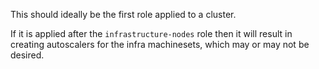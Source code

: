 This should ideally be the first role applied to a cluster.

If it is applied after the `infrastructure-nodes` role then it will result in
creating autoscalers for the infra machinesets, which may or may not be
desired.